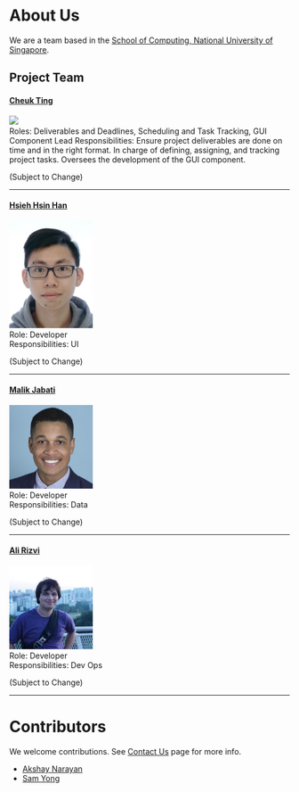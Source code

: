 # About Us

We are a team based in the [School of Computing, National University of Singapore](http://www.comp.nus.edu.sg).

## Project Team

#### [Cheuk Ting](https://github.com/ctleungac) <br>
<img src="images/DamithRajapakse.jpg" width="150"><br>
Roles: Deliverables and Deadlines, Scheduling and Task Tracking, GUI Component Lead
Responsibilities: Ensure project deliverables are done on time and in the right format. In charge of defining, assigning, and tracking project tasks. Oversees the development of the GUI component.

(Subject to Change)

-----

#### [Hsieh Hsin Han](https://github.com/Tony-Hsieh)
<img src="images/IMG_0159.PNG" width="150"><br>
Role: Developer <br>
Responsibilities: UI

(Subject to Change)

-----

#### [Malik Jabati](https://github.com/SmartyMJ)
<img src="images/MalikJabati.jpeg" width="150"><br>
Role: Developer <br>
Responsibilities: Data

(Subject to Change)

-----

#### [Ali Rizvi](https://github.com/EntitySK)
<img src="images/MuhammadAliRizvi.jpg" width="150"><br>
Role: Developer <br>
Responsibilities: Dev Ops

(Subject to Change)

-----

# Contributors

We welcome contributions. See [Contact Us](ContactUs.md) page for more info.

* [Akshay Narayan](https://github.com/se-edu/addressbook-level4/pulls?q=is%3Apr+author%3Aokkhoy)
* [Sam Yong](https://github.com/se-edu/addressbook-level4/pulls?q=is%3Apr+author%3Amauris)
